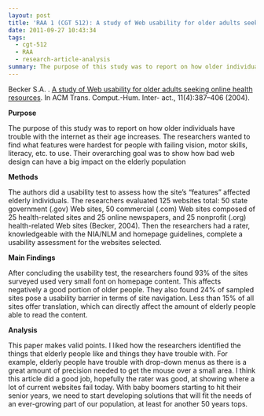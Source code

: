 ```yaml
---
layout: post
title: 'RAA 1 (CGT 512): A study of Web usability for older adults seeking online health resources'
date: 2011-09-27 10:43:34
tags:
  - cgt-512
  - RAA
  - research-article-analysis
summary: The purpose of this study was to report on how older individuals have trouble with the internet as their age increases. The researchers wanted to find what features were hardest for people with failing vision, motor skills, literacy, etc. to use. Their overarching goal was
---
```


Becker S.A. . [A study of Web usability for older adults seeking online health resources][1]. In ACM Trans. Comput.-Hum. Inter- act., 11(4):387–406 (2004).

**Purpose**

The purpose of this study was to report on how older individuals have trouble with the internet as their age increases. The researchers wanted to find what features were hardest for people with failing vision, motor skills, literacy, etc. to use. Their overarching goal was to show how bad web design can have a big impact on the elderly population

**Methods**

The authors did a usability test to assess how the site’s “features” affected elderly individuals. The researchers evaluated 125 websites total: 50 state government (.gov) Web sites, 50 commercial (.com) Web sites composed of 25 health-related sites and 25 online newspapers, and 25 nonprofit (.org) health-related Web sites (Becker, 2004). Then the researchers had a rater, knowledgeable with the NIA/NLM and homepage guidelines, complete a usability assessment for the websites selected.

**Main Findings**

After concluding the usability test, the researchers found 93% of the sites surveyed used very small font on homepage content. This affects negatively a good portion of older people. They also found 24% of sampled sites pose a usability barrier in terms of site navigation. Less than 15% of all sites offer translation, which can directly affect the amount of elderly people able to read the content.

**Analysis**

This paper makes valid points. I liked how the researchers identified the things that elderly people like and things they have trouble with. For example, elderly people have trouble with drop-down menus as there is a great amount of precision needed to get the mouse over a small area. I think this article did a good job, hopefully the rater was good, at showing where a lot of current websites fail today. With baby boomers starting to hit their senior years, we need to start developing solutions that will fit the needs of an ever-growing part of our population, at least for another 50 years tops.

   [1]: http://www2.psych.ubc.ca/~pgraf/Psy583Readings/Becker%202004.pdf
